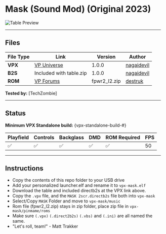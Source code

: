 # Mask (Sound Mod) (Original 2023)

![Table Preview](https://vpuniverse.com/screenshots/monthly_2023_08/20230805_172758.jpg.e8148b49a9659817cfa50b4ac5eb4f39.jpg)

---

## Files
| File Type | Link | Version | Author | 
|-----------|--------|----------|--------------|
| **VPX** | [VP Universe](https://vpuniverse.com/files/file/15398-mask-musicmod/?tab=comments) | 1.0.0 | [nagaidevil](https://vpuniverse.com/profile/40780-nagaidevil/) |
| **B2S** | Included with table.zip | 1.0.0 | [nagaidevil](https://vpuniverse.com/profile/40780-nagaidevil/) |
| **ROM** | [VP Forums](https://www.vpforums.org/index.php?app=downloads&showfile=808) | fpwr2_l2.zip| [destruk](https://www.vpforums.org/index.php?showuser=5) |

**Tested by:** [TechZombie]

---

## Status 
**Minimum VPX Standalone build:** {vpx-standalone-build-#}

| Playfield | Controls | Backglass | DMD | ROM Required | FPS | 
|-----------|----------|-----------|-----|--------------|-----|
| :white_check_mark: | :white_check_mark: | :white_check_mark: | :white_check_mark: | :white_check_mark: | 50 |

---

## Instructions

- Copy the contents of this repo folder to your USB drive
- Add your personalized launcher.elf and rename it to `vpx-mask.elf`
- Download the table and included directb2s at the VPX link above.
- Copy the `.vpx` file, and the `MASK 2scr.directb2s` file both into `vpx-mask`
- Select/Copy `MASK` Folder and move to `vpx-mask/music`
- Rom file (fpwr2_l2.zip) stays in zip folder, place zip file in `vpx-mask/pinmame/roms`
- Make sure `(.vpx)` `(.direct2b2s)` `(.vbs)` and `(.ini)` are all named the same.
- "Let's roll, team!" - Matt Trakker
